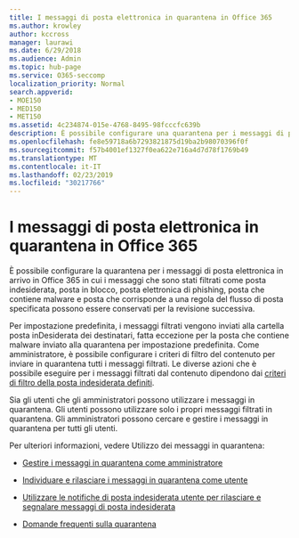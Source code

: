```yaml
---
title: I messaggi di posta elettronica in quarantena in Office 365
ms.author: krowley
author: kccross
manager: laurawi
ms.date: 6/29/2018
ms.audience: Admin
ms.topic: hub-page
ms.service: O365-seccomp
localization_priority: Normal
search.appverid:
- MOE150
- MED150
- MET150
ms.assetid: 4c234874-015e-4768-8495-98fcccfc639b
description: È possibile configurare una quarantena per i messaggi di posta elettronica in arrivo in Office 365 in cui i messaggi di posta elettronica in arrivo che sono stati filtrati come posta indesiderata, massa, phishing e malware possono essere conservati per la revisione successiva.
ms.openlocfilehash: fe8e59718a6b7293821875d19ba2b98070396f0f
ms.sourcegitcommit: f57b4001ef1327f0ea622e716a4d7d78f1769b49
ms.translationtype: MT
ms.contentlocale: it-IT
ms.lasthandoff: 02/23/2019
ms.locfileid: "30217766"
---
```

# <a name="quarantine-email-messages-in-office-365"></a>I messaggi di posta elettronica in quarantena in Office 365

È possibile configurare la quarantena per i messaggi di posta elettronica in arrivo in Office 365 in cui i messaggi che sono stati filtrati come posta indesiderata, posta in blocco, posta elettronica di phishing, posta che contiene malware e posta che corrisponde a una regola del flusso di posta specificata possono essere conservati per la revisione successiva.
  
Per impostazione predefinita, i messaggi filtrati vengono inviati alla cartella posta inDesiderata dei destinatari, fatta eccezione per la posta che contiene malware inviato alla quarantena per impostazione predefinita. Come amministratore, è possibile configurare i criteri di filtro del contenuto per inviare in quarantena tutti i messaggi filtrati. Le diverse azioni che è possibile eseguire per i messaggi filtrati dal contenuto dipendono dai [criteri di filtro della posta indesiderata definiti](https://go.microsoft.com/fwlink/?LinkId=799736).
  
Sia gli utenti che gli amministratori possono utilizzare i messaggi in quarantena. Gli utenti possono utilizzare solo i propri messaggi filtrati in quarantena. Gli amministratori possono cercare e gestire i messaggi in quarantena per tutti gli utenti.
  
Per ulteriori informazioni, vedere Utilizzo dei messaggi in quarantena:
  
- [Gestire i messaggi in quarantena come amministratore](manage-quarantined-messages-and-files.md)
    
- [Individuare e rilasciare i messaggi in quarantena come utente](find-and-release-quarantined-messages-as-a-user.md)
    
- [Utilizzare le notifiche di posta indesiderata utente per rilasciare e segnalare messaggi di posta indesiderata](use-spam-notifications-to-release-and-report-quarantined-messages.md)
    
- [Domande frequenti sulla quarantena](quarantine-faq.md)
    

